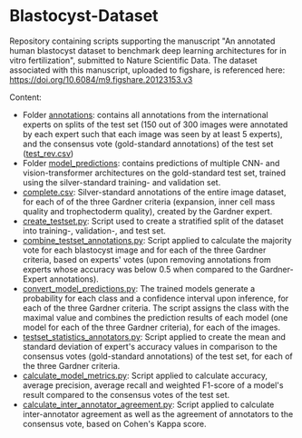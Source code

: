 # Blastocyst-Dataset

Repository containing scripts supporting the manuscript "An annotated human blastocyst dataset to benchmark deep learning architectures for in vitro fertilization",
submitted to Nature Scientific Data. The dataset associated with this manuscript, uploaded to figshare, is referenced here: https://doi.org/10.6084/m9.figshare.20123153.v3

Content: 
* Folder [annotations](annotations): contains all annotations from the international experts on splits of the test set (150 out of 300 images were annotated by each expert such that each image was seen by at least 5 experts), and the consensus vote (gold-standard annotations) of the test set ([test_rev.csv](/annotations/test_rev.csv))
* Folder [model_predictions](model_predictions): contains predictions of multiple CNN- and vision-transformer architectures on the gold-standard test set, trained using the silver-standard training- and validation set. 
* [complete.csv](complete.csv): Silver-standard annotations of the entire image dataset, for each of of the three Gardner criteria (expansion, inner cell mass quality and trophectoderm quality), created by the Gardner expert.
* [create_testset.py](create_testset.py): Script used to create a stratified split of the dataset into training-, validation-, and test set.
* [combine_testset_annotations.py](combine_testset_annotations.py): Script applied to calculate the majority vote for each blastocyst image and for each of the three Gardner criteria, based on experts' votes (upon removing annotations from experts whose accuracy was below 0.5 when compared to the Gardner-Expert annotations).
* [convert_model_predictions.py](convert_model_predictions.py): The trained models generate a probability for each class and a confidence interval upon inference, for each of the three Gardner criteria. The script assigns the class with the maximal value and combines the prediction results of each model (one model for each of the three Gardner criteria), for each of the images.
* [testset_statistics_annotators.py](testset_statistics_annotators.py): Script applied to create the mean and standard deviation of expert's accuracy values in comparison to the consensus votes (gold-standard annotations) of the test set, for each of the three Gardner criteria.
* [calculate_model_metrics.py](calculate_model_metrics.py): Script applied to calculate accuracy, average precision, average recall and weighted F1-score of a model's result compared to the consensus votes of the test set.
* [calculate_inter_annotator_agreement.py](calculate_inter_annotator_agreement.py): Script applied to calculate inter-annotator agreement as well as the agreement of annotators to the consensus vote, based on Cohen's Kappa score.
